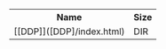 <table>
<tr><th>Name</th><th>Size</th></tr>
<tr><td>[[DDP]]([DDP]/index.html)</td><td>DIR</td></tr>
</table>
